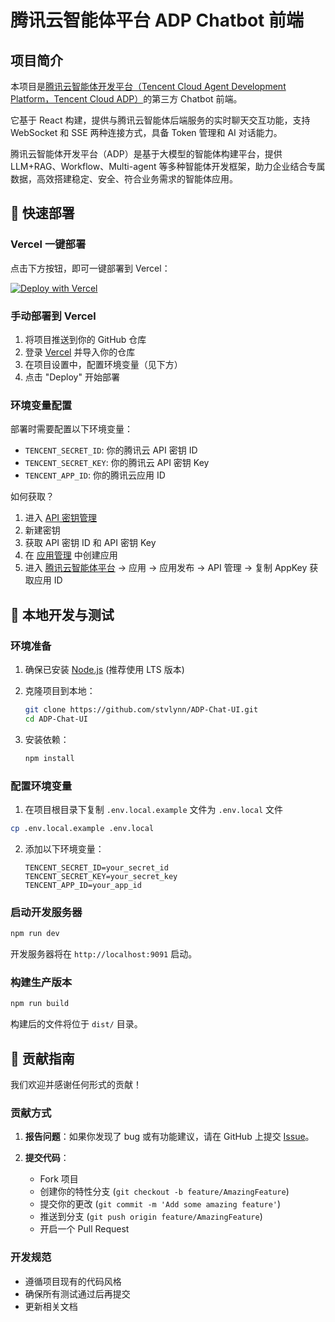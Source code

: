 # 腾讯云智能体平台 ADP Chatbot 前端

## 项目简介

本项目是[腾讯云智能体开发平台（Tencent Cloud Agent Development Platform，Tencent Cloud ADP）](https://lke.cloud.tencent.com)的第三方 Chatbot 前端。

它基于 React 构建，提供与腾讯云智能体后端服务的实时聊天交互功能，支持 WebSocket 和 SSE 两种连接方式，具备 Token 管理和 AI 对话能力。

腾讯云智能体开发平台（ADP）是基于大模型的智能体构建平台，提供 LLM+RAG、Workflow、Multi-agent 等多种智能体开发框架，助力企业结合专属数据，高效搭建稳定、安全、符合业务需求的智能体应用。

## 🚀 快速部署

### Vercel 一键部署

点击下方按钮，即可一键部署到 Vercel：

[![Deploy with Vercel](https://vercel.com/button)](https://vercel.com/new/clone?repository-url=https%3A%2F%2Fgithub.com%2Fstvlynn%2FADP-Chat-UI)

### 手动部署到 Vercel

1. 将项目推送到你的 GitHub 仓库
2. 登录 [Vercel](https://vercel.com/) 并导入你的仓库
3. 在项目设置中，配置环境变量（见下方）
4. 点击 "Deploy" 开始部署

### 环境变量配置

部署时需要配置以下环境变量：

- `TENCENT_SECRET_ID`: 你的腾讯云 API 密钥 ID
- `TENCENT_SECRET_KEY`: 你的腾讯云 API 密钥 Key
- `TENCENT_APP_ID`: 你的腾讯云应用 ID

如何获取？

1. 进入 [API 密钥管理](https://console.cloud.tencent.com/cam/capi)
2. 新建密钥
3. 获取 API 密钥 ID 和 API 密钥 Key
4. 在 [应用管理](https://console.cloud.tencent.com/lke/app) 中创建应用
5. 进入 [腾讯云智能体平台](https://lke.cloud.tencent.com) -> 应用 -> 应用发布 -> API 管理 -> 复制 AppKey 获取应用 ID

## 🧪 本地开发与测试

### 环境准备

1. 确保已安装 [Node.js](https://nodejs.org/) (推荐使用 LTS 版本)
2. 克隆项目到本地：

   ```bash
   git clone https://github.com/stvlynn/ADP-Chat-UI.git
   cd ADP-Chat-UI
   ```
3. 安装依赖：
   ```bash
   npm install
   ```

### 配置环境变量

1. 在项目根目录下复制 `.env.local.example` 文件为 `.env.local` 文件

```bash
cp .env.local.example .env.local
```

2. 添加以下环境变量：

   ```env
   TENCENT_SECRET_ID=your_secret_id
   TENCENT_SECRET_KEY=your_secret_key
   TENCENT_APP_ID=your_app_id
   ```

### 启动开发服务器

```bash
npm run dev
```

开发服务器将在 `http://localhost:9091` 启动。

### 构建生产版本

```bash
npm run build
```

构建后的文件将位于 `dist/` 目录。

## 🤝 贡献指南

我们欢迎并感谢任何形式的贡献！

### 贡献方式

1. **报告问题**：如果你发现了 bug 或有功能建议，请在 GitHub 上提交 [Issue](https://github.com/stvlynn/ADP-Chat-UI/issues)。
2. **提交代码**：

   - Fork 项目
   - 创建你的特性分支 (`git checkout -b feature/AmazingFeature`)
   - 提交你的更改 (`git commit -m 'Add some amazing feature'`)
   - 推送到分支 (`git push origin feature/AmazingFeature`)
   - 开启一个 Pull Request

### 开发规范

- 遵循项目现有的代码风格
- 确保所有测试通过后再提交
- 更新相关文档